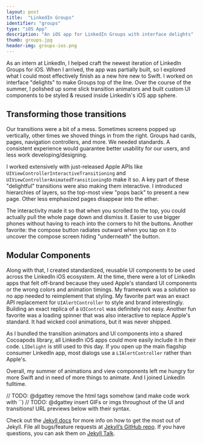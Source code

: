 ```yaml
---
layout: post
title:  "LinkedIn Groups"
identifier: "groups"
type: "iOS App"
description: "An iOS app for LinkedIn Groups with interface delights"
thumb: groups.jpg
header-img: groups-ios.png
---
```

<section>
	<p>As an intern at LinkedIn, I helped craft the newest iteration of LinkedIn Groups for iOS. When I arrived, the app was partially built, so I explored what I could most effectively finish as a new hire new to Swift. I worked on interface "delights" to make Groups top of the line. Over the course of the summer, I polished up some slick transition animators and built custom UI components to be styled & reused inside LinkedIn's iOS app sphere.</p>
</section>

<section class="colorized">
	<h2>Transforming those transitions</h2>
	<p>Our transitions were a bit of a mess. Sometimes screens popped up vertically, other times we shoved things in from the right. Groups had cards, pages, navigation controllers, and more. We needed standards. A consistent experience would guarantee better usability for our users, and less work developing/designing.</p>
	<p>I worked extensively with just-released Apple APIs like <code>UIViewControllerInteractiveTransitioning</code> and <code>UIViewControllerAnimatedTransitioning</code>to make it so. A key part of these "delightful" transitions were also making them interactive. I introduced hierarchies of layers, so the top-most view "pops back" to present a new page. Other less emphasized pages disappear into the ether.</p>
	<p>The interactivity made it so that when you scrolled to the top, you could actually pull the whole page down and dismiss it. Easier to use bigger phones without having to reach into the corners to hit the buttons. Another favorite: the compose button radiates outward when you tap on it to uncover the compose screen hiding "underneath" the button.</p>
</section>

<section>
	<h2>Modular Components</h2>
	<p>Along with that, I created standardized, reusable UI components to be used across the LinkedIn iOS ecosystem. At the time, there were a lot of LinkedIn apps that felt off-brand because they used Apple's standard UI components or the wrong colors and animation timings. My framework was a solution so no app needed to reimplement that styling. My favorite part was an exact API replacement for <code>UIAlertController</code> to style and brand interestingly. Building an exact replica of a <code>UIControl</code> was definitely not easy. Another fun favorite was a loading spinner that was also interactive to replace Apple's standard. It had wicked cool animations, but it was never shipped.</p>
	<p>As I bundled the transition animators and UI components into a shared Cocoapods library, all LinkedIn iOS apps could more easily include it in their code. <code>LIDelight</code> is still used to this day. If you open up the main flagship consumer LinkedIn app, most dialogs use a <code>LIAlertController</code> rather than Apple's.</p>
</section>

<section>
Overall, my summer of animations and view components left me hungry for more Swift and in need of more things to animate. And I joined LinkedIn fulltime.
</section>

// TODO: @dgattey remove the html tags somehow (and make code work with ``)
// TODO: @dgattey insert GIFs or imgs throughout of the UI and transitions! URL previews below with their syntax.

Check out the [Jekyll docs][jekyll-docs] for more info on how to get the most out of Jekyll. File all bugs/feature requests at [Jekyll’s GitHub repo][jekyll-gh]. If you have questions, you can ask them on [Jekyll Talk][jekyll-talk].

[jekyll-docs]: http://jekyllrb.com/docs/home
[jekyll-gh]:   https://github.com/jekyll/jekyll
[jekyll-talk]: https://talk.jekyllrb.com/
